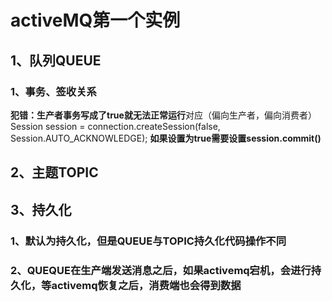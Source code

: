 # activeMQ第一个实例
## 1、队列QUEUE
### 1、事务、签收关系
**犯错：生产者事务写成了true就无法正常运行**对应（偏向生产者，偏向消费者）
Session session = connection.createSession(false, Session.AUTO_ACKNOWLEDGE);
**如果设置为true需要设置session.commit()**


## 2、主题TOPIC

## 3、持久化
### 1、默认为持久化，但是QUEUE与TOPIC持久化代码操作不同
### 2、QUEQUE在生产端发送消息之后，如果activemq宕机，会进行持久化，等activemq恢复之后，消费端也会得到数据

